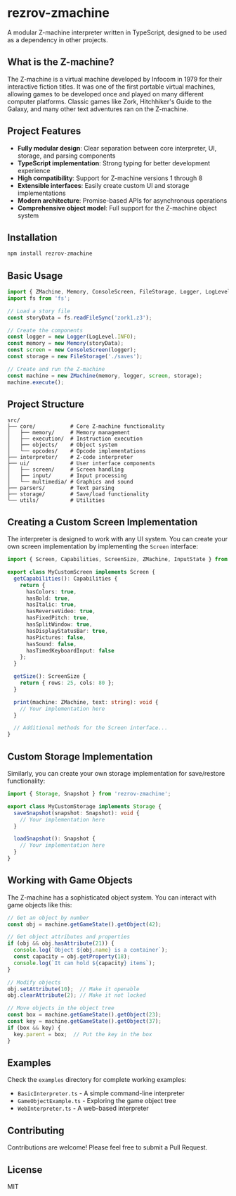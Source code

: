 # rezrov-zmachine

A modular Z-machine interpreter written in TypeScript, designed to be used as a dependency in other projects.

## What is the Z-machine?

The Z-machine is a virtual machine developed by Infocom in 1979 for their interactive fiction titles. It was one of the first portable virtual machines, allowing games to be developed once and played on many different computer platforms. Classic games like Zork, Hitchhiker's Guide to the Galaxy, and many other text adventures ran on the Z-machine.

## Project Features

- **Fully modular design**: Clear separation between core interpreter, UI, storage, and parsing components
- **TypeScript implementation**: Strong typing for better development experience
- **High compatibility**: Support for Z-machine versions 1 through 8
- **Extensible interfaces**: Easily create custom UI and storage implementations
- **Modern architecture**: Promise-based APIs for asynchronous operations
- **Comprehensive object model**: Full support for the Z-machine object system

## Installation

```bash
npm install rezrov-zmachine
```

## Basic Usage

```typescript
import { ZMachine, Memory, ConsoleScreen, FileStorage, Logger, LogLevel } from 'rezrov-zmachine';
import fs from 'fs';

// Load a story file
const storyData = fs.readFileSync('zork1.z3');

// Create the components
const logger = new Logger(LogLevel.INFO);
const memory = new Memory(storyData);
const screen = new ConsoleScreen(logger);
const storage = new FileStorage('./saves');

// Create and run the Z-machine
const machine = new ZMachine(memory, logger, screen, storage);
machine.execute();
```

## Project Structure

```
src/
├── core/           # Core Z-machine functionality
│   ├── memory/     # Memory management
│   ├── execution/  # Instruction execution
│   ├── objects/    # Object system
│   └── opcodes/    # Opcode implementations
├── interpreter/    # Z-code interpreter
├── ui/             # User interface components
│   ├── screen/     # Screen handling
│   ├── input/      # Input processing
│   └── multimedia/ # Graphics and sound
├── parsers/        # Text parsing
├── storage/        # Save/load functionality
└── utils/          # Utilities
```

## Creating a Custom Screen Implementation

The interpreter is designed to work with any UI system. You can create your own screen implementation by implementing the `Screen` interface:

```typescript
import { Screen, Capabilities, ScreenSize, ZMachine, InputState } from 'rezrov-zmachine';

export class MyCustomScreen implements Screen {
  getCapabilities(): Capabilities {
    return {
      hasColors: true,
      hasBold: true,
      hasItalic: true,
      hasReverseVideo: true,
      hasFixedPitch: true,
      hasSplitWindow: true,
      hasDisplayStatusBar: true,
      hasPictures: false,
      hasSound: false,
      hasTimedKeyboardInput: false
    };
  }

  getSize(): ScreenSize {
    return { rows: 25, cols: 80 };
  }

  print(machine: ZMachine, text: string): void {
    // Your implementation here
  }

  // Additional methods for the Screen interface...
}
```

## Custom Storage Implementation

Similarly, you can create your own storage implementation for save/restore functionality:

```typescript
import { Storage, Snapshot } from 'rezrov-zmachine';

export class MyCustomStorage implements Storage {
  saveSnapshot(snapshot: Snapshot): void {
    // Your implementation here
  }

  loadSnapshot(): Snapshot {
    // Your implementation here
  }
}
```

## Working with Game Objects

The Z-machine has a sophisticated object system. You can interact with game objects like this:

```typescript
// Get an object by number
const obj = machine.getGameState().getObject(42);

// Get object attributes and properties
if (obj && obj.hasAttribute(21)) {
  console.log(`Object ${obj.name} is a container`);
  const capacity = obj.getProperty(18);
  console.log(`It can hold ${capacity} items`);
}

// Modify objects
obj.setAttribute(10);  // Make it openable
obj.clearAttribute(2); // Make it not locked

// Move objects in the object tree
const box = machine.getGameState().getObject(23);
const key = machine.getGameState().getObject(37);
if (box && key) {
  key.parent = box;  // Put the key in the box
}
```

## Examples

Check the `examples` directory for complete working examples:

- `BasicInterpreter.ts` - A simple command-line interpreter
- `GameObjectExample.ts` - Exploring the game object tree
- `WebInterpreter.ts` - A web-based interpreter

## Contributing

Contributions are welcome! Please feel free to submit a Pull Request.

## License

MIT
